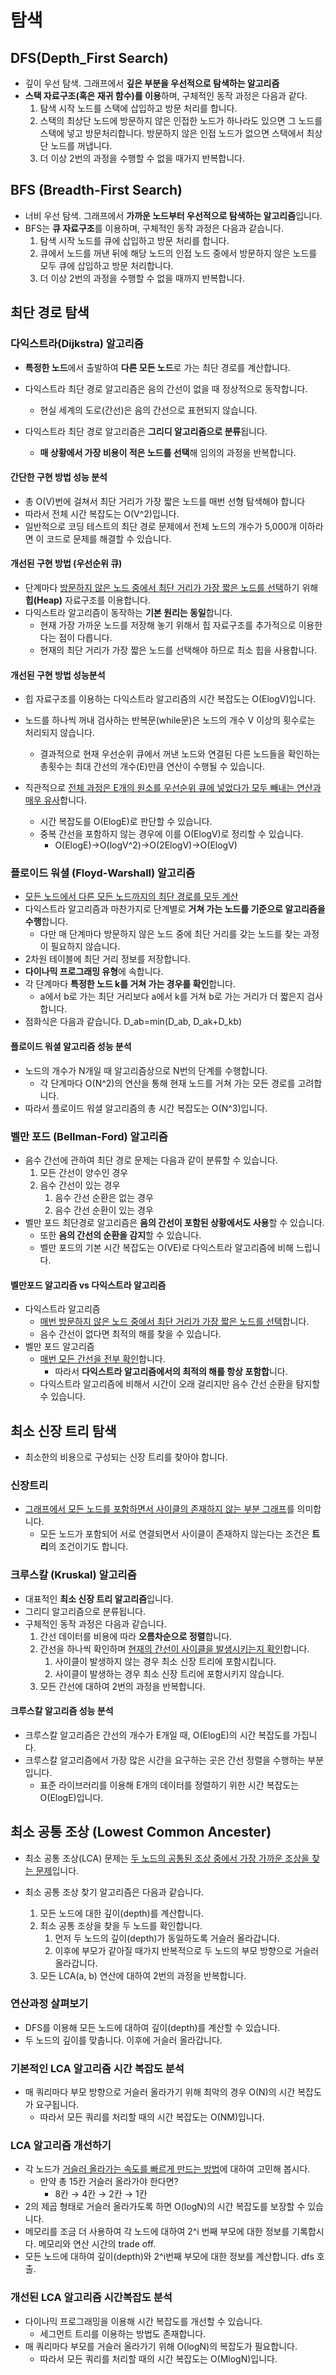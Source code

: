 # 탐색

## DFS(Depth_First Search)

- 깊이 우선 탐색. 그래프에서 **깊은 부분을 우선적으로 탐색하는 알고리즘**
- **스택 자료구조(혹은 재귀 함수)를 이용**하며, 구체적인 동작 과정은 다음과 같다.
  1. 탐색 시작 노드를 스택에 삽입하고 방문 처리를 합니다.
  2. 스택의 최상단 노드에 방문하지 않은 인접한 노드가 하나라도 있으면 그 노드를 스택에 넣고 방문처리합니다. 방문하지 않은 인접 노드가 없으면 스택에서 최상단 노드를 꺼냅니다.
  3. 더 이상 2번의 과정을 수행할 수 없을 때가지 반복합니다.

## BFS (Breadth-First Search)

- 너비 우선 탐색. 그래프에서 **가까운 노드부터 우선적으로 탐색하는 알고리즘**입니다.
- BFS는 **큐 자료구조**를 이용하며, 구체적인 동작 과정은 다음과 같습니다.
  1. 탐색 시작 노드를 큐에 삽입하고 방문 처리를 합니다.
  2. 큐에서 노드를 꺼낸 뒤에 해당 노드의 인접 노드 중에서 방문하지 않은 노드를 모두 큐에 삽입하고 방문 처리합니다.
  3. 더 이상 2번의 과정을 수행할 수 없을 때까지 반복합니다.



## 최단 경로 탐색

### 다익스트라(Dijkstra) 알고리즘

- **특정한 노드**에서 출발하여 **다른 모든 노드**로 가는 최단 경로를 계산합니다.

- 다익스트라 최단 경로 알고리즘은 음의 간선이 없을 때 정상적으로 동작합니다.
  - 현실 세계의 도로(간선)은 음의 간선으로 표현되지 않습니다.
- 다익스트라 최단 경로 알고리즘은 **그리디 알고리즘으로 분류**됩니다.
  - **매 상황에서 가장 비용이 적은 노드를 선택**해 임의의 과정을 반복합니다.

#### 간단한 구현 방법 성능 분석

- 총 O(V)번에 걸쳐서 최단 거리가 가장 짧은 노드를 매번 선형 탐색해야 합니다
- 따라서 전체 시간 복잡도는 O(V^2)입니다.
- 일반적으로 코딩 테스트의 최단 경로 문제에서 전체 노드의 개수가 5,000개 이하라면 이 코드로 문제를 해결할 수 있습니다.

#### 개선된 구현 방법 (우선순위 큐)

- 단계마다 <u>방문하지 않은 노드 중에서 최단 거리가 가장 짧은 노드를 선택</u>하기 위해 **힙(Heap)** 자료구조를 이용합니다.
- 다익스트라 알고리즘이 동작하는 **기본 원리는 동일**합니다.
  - 현재 가장 가까운 노드를 저장해 놓기 위해서 힙 자료구조를 추가적으로 이용한다는 점이 다릅니다.
  - 현재의 최단 거리가 가장 짧은 노드를 선택해야 하므로 최소 힙을 사용합니다.

#### 개선된 구현 방법 성능분석

- 힙 자료구조를 이용하는 다익스트라 알고리즘의 시간 복잡도는 O(ElogV)입니다.

- 노드를 하나씩 꺼내 검사하는 반복문(while문)은 노드의 개수 V 이상의 횟수로는 처리되지 않습니다.

  - 결과적으로 현재 우선순위 큐에서 꺼낸 노드와 연결된 다른 노드들을 확인하는 총횟수는 최대 간선의 개수(E)만큼 연산이 수행될 수 있습니다.

- 직관적으로 <u>전체 과정은 E개의 원소를 우선순위 큐에 넣었다가 모두 빼내는 연산과 매우 유사</u>합니다.

  - 시간 복잡도를 O(ElogE)로 판단할 수 있습니다.
  - 중복 간선을 포함하지 않는 경우에 이를 O(ElogV)로 정리할 수 있습니다.
    - O(ElogE)→O(logV^2)→O(2ElogV)→O(ElogV)

### 플로이드 워셜 (Floyd-Warshall) 알고리즘

- <u>모든 노드에서 다른 모든 노드까지의 최단 경로를 모두 계산</u>
- 다익스트라 알고리즘과 마찬가지로 단계별로 **거쳐 가는 노드를 기준으로 알고리즘을 수행**합니다.
  - 다만 매 단계마다 방문하지 않은 노드 중에 최단 거리를 갖는 노드를 찾는 과정이 필요하지 않습니다.
- 2차원 테이블에 최단 거리 정보를 저장합니다.
- **다이나믹 프로그래밍 유형**에 속합니다.
- 각 단계마다 **특정한 노드 k를 거쳐 가는 경우를 확인**합니다.
  - a에서 b로 가는 최단 거리보다 a에서 k를 거쳐 b로 가는 거리가 더 짧은지 검사합니다.
- 점화식은 다음과 같습니다. D_ab=min(D_ab, D_ak+D_kb)

#### 플로이드 워셜 알고리즘 성능 분석

- 노드의 개수가 N개일 때 알고리즘상으로 N번의 단계를 수행합니다.
  - 각 단계마다 O(N^2)의 연산을 통해 현재 노드를 거쳐 가는 모든 경로를 고려합니다.
- 따라서 플로이드 워셜 알고리즘의 총 시간 복잡도는 O(N^3)입니다.

### 벨만 포드 (Bellman-Ford) 알고리즘

- 음수 간선에 관하여 최단 경로 문제는 다음과 같이 분류할 수 있습니다.
  1) 모든 간선이 양수인 경우
  2) 음수 간선이 있는 경우
     1) 음수 간선 순환은 없는 경우
     2) 음수 간선 순환이 있는 경우
- 벨만 포드 최단경로 알고리즘은 **음의 간선이 포함된 상황에서도 사용**할 수 있습니다.
  - 또한 **음의 간선의 순환을 감지**할 수 있습니다.
  - 벨만 포드의 기본 시간 복잡도는 O(VE)로 다익스트라 알고리즘에 비해 느립니다.

#### 벨만포드 알고리즘 vs 다익스트라 알고리즘

- 다익스트라 알고리즘
  - <u>매번 방문하지 않은 노드 중에서 최단 거리가 가장 짧은 노드를 선택</u>합니다.
  - 음수 간선이 없다면 최적의 해를 찾을 수 있습니다.
- 벨만 포드 알고리즘
  - <u>매번 모든 간선을 전부 확인</u>합니다.
    - 따라서 **다익스트라 알고리즘에서의 최적의 해를 항상 포함합**니다.
  - 다익스트라 알고리즘에 비해서 시간이 오래 걸리지만 음수 간선 순환을 탐지할 수 있습니다.

## 최소 신장 트리 탐색

- 최소한의 비용으로 구성되는 신장 트리를 찾아야 합니다.

### 신장트리

- <u>그래프에서 모든 노드를 포함하면서 사이클의 존재하지 않는 부분 그래프</u>를 의미합니다.
  - 모든 노드가 포함되어 서로 연결되면서 사이클이 존재하지 않는다는 조건은 **트리**의 조건이기도 합니다.

### 크루스칼 (Kruskal) 알고리즘

- 대표적인 **최소 신장 트리 알고리즘**입니다.
- 그리디 알고리즘으로 분류됩니다.
- 구체적인 동작 과정은 다음과 같습니다.
  1. 간선 데이터를 비용에 따라 **오름차순으로 정렬**합니다.
  2. 간선을 하나씩 확인하며 <u>현재의 간선이 사이클을 발생시키는지 확인</u>합니다.
     1. 사이클이 발생하지 않는 경우 최소 신장 트리에 포함시킵니다.
     2. 사이클이 발생하는 경우 최소 신장 트리에 포함시키지 않습니다.
  3. 모든 간선에 대하여 2번의 과정을 반복합니다.

#### 크루스칼 알고리즘 성능 분석

- 크루스칼 알고리즘은 간선의 개수가 E개일 때, O(ElogE)의 시간 복잡도를 가집니다.
- 크루스칼 알고리즘에서 가장 많은 시간을 요구하는 곳은 간선 정렬을 수행하는 부분입니다.
  - 표준 라이브러리를 이용해 E개의 데이터를 정렬하기 위한 시간 복잡도는 O(ElogE)입니다.

## 최소 공통 조상 (Lowest Common Ancester)

- 최소 공통 조상(LCA) 문제는 <u>두 노드의 공통된 조상 중에서 가장 가까운 조상을 찾는 문제</u>입니다.

- 최소 공통 조상 찾기 알고리즘은 다음과 같습니다.
  1. 모든 노드에 대한 깊이(depth)를 계산합니다.
  2. 최소 공통 조상을 찾을 두 노드를 확인합니다.
     1. 먼저 두 노드의 깊이(depth)가 동일하도록 거슬러 올라갑니다.
     2. 이후에 부모가 같아질 때가지 반복적으로 두 노드의 부모 방향으로 거슬러 올라갑니다.
  3. 모든 LCA(a, b) 연산에 대하여 2번의 과정을 반복합니다.

### 연산과정 살펴보기

- DFS를 이용해 모든 노드에 대하여 깊이(depth)를 계산할 수 있습니다.
- 두 노드의 깊이를 맞춥니다. 이후에 거슬러 올라갑니다.

### 기본적인 LCA 알고리즘 시간 복잡도 분석

- 매 쿼리마다 부모 방향으로 거슬러 올라가기 위해 최악의 경우 O(N)의 시간 복잡도가 요구됩니다.
  - 따라서 모든 쿼리를 처리할 때의 시간 복잡도는 O(NM)입니다.

### LCA 알고리즘 개선하기

- 각 노드가 <u>거슬러 올라가는 속도를 빠르게 만드는 방법</u>에 대하여 고민해 봅시다.
  - 만약 총 15칸 거슬러 올라가야 한다면?
    - 8칸 → 4칸 → 2칸 → 1칸
- 2의 제곱 형태로 거슬러 올라가도록 하면 O(logN)의 시간 복잡도를 보장할 수 있습니다.
- 메모리를 조금 더 사용하여 각 노드에 대하여 2^i 번째 부모에 대한 정보를 기록합시다. 메모리와 연산 시간의 trade off.
- 모든 노드에 대하여 깊이(depth)와 2^i번째 부모에 대한 정보를 계산합니다. dfs 호출.

### 개선된 LCA 알고리즘 시간복잡도 분석

- 다이나믹 프로그래밍을 이용해 시간 복잡도를 개선할 수 있습니다.
  - 세그먼트 트리를 이용하는 방법도 존재합니다.
- 매 쿼리마다 부모를 거슬러 올라가기 위해 O(logN)의 복잡도가 필요합니다.
  - 따라서 모든 쿼리를 처리할 때의 시간 복잡도는 O(MlogN)입니다.